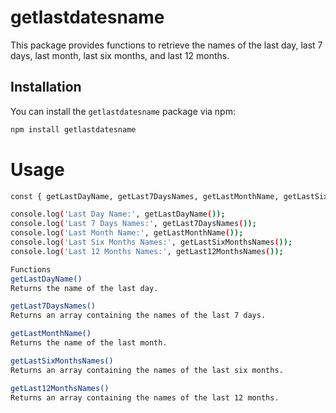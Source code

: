 # getlastdatesname

This package provides functions to retrieve the names of the last day, last 7 days, last month, last six months, and last 12 months.

## Installation

You can install the `getlastdatesname` package via npm:

```bash
npm install getlastdatesname

```

# Usage

```bash
const { getLastDayName, getLast7DaysNames, getLastMonthName, getLastSixMonthsNames, getLast12MonthsNames } = require('getlastdatesname');

console.log('Last Day Name:', getLastDayName());
console.log('Last 7 Days Names:', getLast7DaysNames());
console.log('Last Month Name:', getLastMonthName());
console.log('Last Six Months Names:', getLastSixMonthsNames());
console.log('Last 12 Months Names:', getLast12MonthsNames());

Functions
getLastDayName()
Returns the name of the last day.

getLast7DaysNames()
Returns an array containing the names of the last 7 days.

getLastMonthName()
Returns the name of the last month.

getLastSixMonthsNames()
Returns an array containing the names of the last six months.

getLast12MonthsNames()
Returns an array containing the names of the last 12 months.
